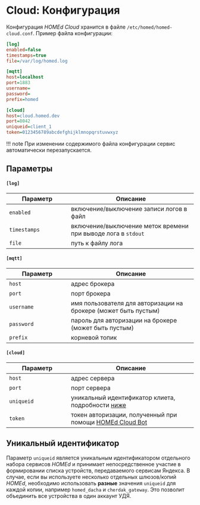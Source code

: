 # Cloud: Конфигурация

Конфигурация _HOMEd Cloud_ хранится в файле `/etc/homed/homed-cloud.conf`. Пример файла конфигурации:

```ini
[log]
enabled=false
timestamps=true
file=/var/log/homed.log

[mqtt]
host=localhost
port=1883
username=
password=
prefix=homed

[cloud]
host=cloud.homed.dev
port=8042
uniqueid=client_1
token=0123456789abcdefghijklmnopqrstuvwxyz
```

!!! note
    При изменении содержимого файла конфигурации сервис автоматически перезапускается.

## Параметры

#### `[log]`

| <div style="width:150px">Параметр</div> | Описание |
|-----------------------------------------|----------|
| `enabled`    | включение/выключение записи логов в файл |
| `timestamps` | включение/выключение меток времени при выводе лога в `stdout` |
| `file`       | путь к файлу лога |

#### `[mqtt]`

| <div style="width:150px">Параметр</div> | Описание |
|-----------------------------------------|----------|
| `host`     | адрес брокера |
| `port`     | порт брокера |
| `username` | имя пользователя для авторизации на брокере (может быть пустым) |
| `password` | пароль для авторизации на брокере (может быть пустым) |
| `prefix`   | корневой топик |



#### `[cloud]`

| <div style="width:150px">Параметр</div> | Описание |
|-----------------------------------------|----------|
| `host`     | адрес сервера |
| `port`     | порт сервера |
| `uniqueid` | уникальный идентификатор клиета, подробности [ниже](#_2) |
| `token`    | токен авторизации, полученный при помощи [HOMEd Cloud Bot](https://t.me/homedCloudBot) |

## Уникальный идентификатор

Параметр `uniqueid` является уникальным идентификатором отдельного набора сервисов _HOMEd_ и принимает непосредственное участие в формировании списка устройств, передаваемого сервисам Яндекса. В случае, если вы используете несколько отдельных шлюзов/копий _HOMEd_, необходимо использовать __разные__ значения `uniqueid` для каждой копии, например `homed_dacha` и `cherdak_gateway`. Это позволит объединить все устройства в один аккаунт УДЯ.
